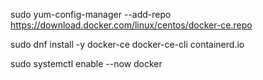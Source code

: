 sudo yum-config-manager --add-repo https://download.docker.com/linux/centos/docker-ce.repo

sudo dnf install -y docker-ce docker-ce-cli containerd.io

sudo systemctl enable --now docker
